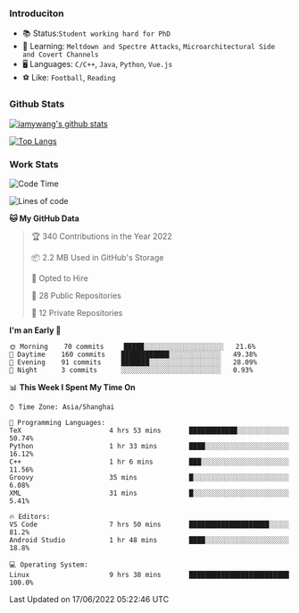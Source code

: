 ### Introduciton

- 📚 Status:`Student working hard for PhD`
- 🔎 Learning: `Meltdown and Spectre Attacks`, `Microarchitectural Side and Covert Channels`
- 🖥️ Languages: `C/C++`, `Java`, `Python`, `Vue.js`
- ⚽ Like: `Football`, `Reading`

### Github Stats

[![iamywang's github stats](https://github-readme-stats.vercel.app/api?username=iamywang&count_private=true&show_icons=true)]()

[![Top Langs](https://github-readme-stats.vercel.app/api/top-langs/?username=iamywang&layout=compact)]()

### Work Stats

<!--START_SECTION:waka-->
![Code Time](http://img.shields.io/badge/Code%20Time-401%20hrs%2034%20mins-blue)

![Lines of code](https://img.shields.io/badge/From%20Hello%20World%20I%27ve%20Written--40%20Thousand%20lines%20of%20code-blue)

**🐱 My GitHub Data** 

> 🏆 340 Contributions in the Year 2022
 > 
> 📦 2.2 MB Used in GitHub's Storage 
 > 
> 💼 Opted to Hire
 > 
> 📜 28 Public Repositories 
 > 
> 🔑 12 Private Repositories  
 > 
**I'm an Early 🐤** 

```text
🌞 Morning    70 commits     █████░░░░░░░░░░░░░░░░░░░░   21.6% 
🌆 Daytime    160 commits    ████████████░░░░░░░░░░░░░   49.38% 
🌃 Evening    91 commits     ███████░░░░░░░░░░░░░░░░░░   28.09% 
🌙 Night      3 commits      ░░░░░░░░░░░░░░░░░░░░░░░░░   0.93%

```


📊 **This Week I Spent My Time On** 

```text
⌚︎ Time Zone: Asia/Shanghai

💬 Programming Languages: 
TeX                      4 hrs 53 mins       ████████████░░░░░░░░░░░░░   50.74% 
Python                   1 hr 33 mins        ████░░░░░░░░░░░░░░░░░░░░░   16.12% 
C++                      1 hr 6 mins         ███░░░░░░░░░░░░░░░░░░░░░░   11.56% 
Groovy                   35 mins             █░░░░░░░░░░░░░░░░░░░░░░░░   6.08% 
XML                      31 mins             █░░░░░░░░░░░░░░░░░░░░░░░░   5.41%

🔥 Editors: 
VS Code                  7 hrs 50 mins       ████████████████████░░░░░   81.2% 
Android Studio           1 hr 48 mins        ████░░░░░░░░░░░░░░░░░░░░░   18.8%

💻 Operating System: 
Linux                    9 hrs 38 mins       █████████████████████████   100.0%

```


 Last Updated on 17/06/2022 05:22:46 UTC
<!--END_SECTION:waka-->
